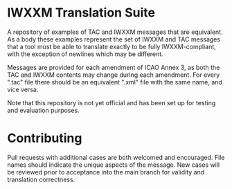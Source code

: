 # IWXXM Translation Suite
A repository of examples of TAC and IWXXM messages that are equivalent. As a body these examples represent the set of IWXXM and TAC messages that a tool must be able to translate exactly to be fully IWXXM-compliant, with the exception of newlines which may be different.

Messages are provided for each amendment of ICAO Annex 3, as both the TAC and IWXXM contents may change during each amendment.  For every ".tac" file there should be an equivalent ".xml" file with the same name, and vice versa.  

Note that this repository is not yet official and has been set up for testing and evaluation purposes.

# Contributing
Pull requests with additional cases are both welcomed and encouraged.  File names should indicate the unique aspects of the message.  New cases will be reviewed prior to acceptance into the main branch for validity and translation correctness.
